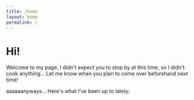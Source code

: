 ```yaml
---
title: /home
layout: home
permalink: /
---
```


# Hi!

Welcome to my page, I didn't expect you to stop by at this time, so I didn't cook anything...
Let me know when you plan to come over beforehand next time!

aaaaaanyways...
Here's what I've been up to lately:
